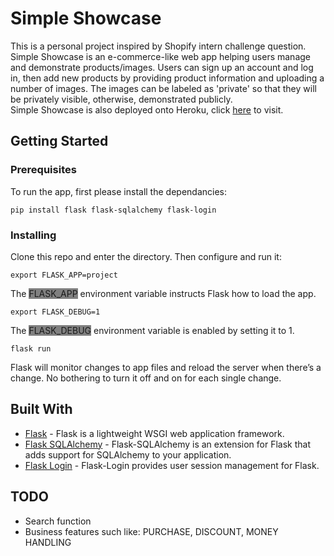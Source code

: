 # Simple Showcase

This is a personal project inspired by Shopify intern challenge question.<br>
Simple Showcase is an e-commerce-like web app helping users manage and demonstrate products/images. Users can sign up an account and log in, then add new products by providing product information and uploading a number of images. The images can be labeled as 'private' so that they will be privately visible, otherwise, demonstrated publicly. <br>
Simple Showcase is also deployed onto Heroku, click [here](https://shopify-challenge-proj.herokuapp.com/) to visit.

## Getting Started

<!-- These instructions will get you a copy of the project up and running on your local machine for development and testing purposes. See deployment for notes on how to deploy the project on a live system. -->

### Prerequisites

To run the app, first please install the dependancies:

```
pip install flask flask-sqlalchemy flask-login
```

### Installing

<!-- A step by step series of examples that tell you how to get a development env running

Say what the step will be

```
Give the example
```

And repeat

```
until finished
```

End with an example of getting some data out of the system or using it for a little demo -->

Clone this repo and enter the directory.
Then configure and run it:<br>

```
export FLASK_APP=project
```

The <span style="background-color:grey">FLASK_APP</span> environment variable instructs Flask how to load the app.

```
export FLASK_DEBUG=1
```

The <span style="background-color:grey">FLASK_DEBUG</span> environment variable is enabled by setting it to 1.

```
flask run
```

Flask will monitor changes to app files and reload the server when there’s a change. No bothering to turn it off and on for each single change.

<!-- ## Running the tests

Explain how to run the automated tests for this system

### Break down into end to end tests

Explain what these tests test and why

```
Give an example
```

### And coding style tests

Explain what these tests test and why

```
Give an example
```

## Deployment

Add additional notes about how to deploy this on a live system -->

## Built With

- [Flask](https://flask.palletsprojects.com/) - Flask is a lightweight WSGI web application framework.
- [Flask SQLAlchemy](https://flask-sqlalchemy.palletsprojects.com/) - Flask-SQLAlchemy is an extension for Flask that adds support for SQLAlchemy to your application.
- [Flask Login](https://flask-login.readthedocs.io/) - Flask-Login provides user session management for Flask.

<!-- ## Contributing

Please read [CONTRIBUTING.md](https://gist.github.com/PurpleBooth/b24679402957c63ec426) for details on our code of conduct, and the process for submitting pull requests to us.

## Versioning

We use [SemVer](http://semver.org/) for versioning. For the versions available, see the [tags on this repository](https://github.com/your/project/tags).

## Authors

- **Billie Thompson** - _Initial work_ - [PurpleBooth](https://github.com/PurpleBooth)

See also the list of [contributors](https://github.com/your/project/contributors) who participated in this project.

## License

This project is licensed under the MIT License - see the [LICENSE.md](LICENSE.md) file for details

## Acknowledgments

- Hat tip to anyone whose code was used
- Inspiration
- etc -->

## TODO

- Search function
- Business features such like: PURCHASE, DISCOUNT, MONEY HANDLING
